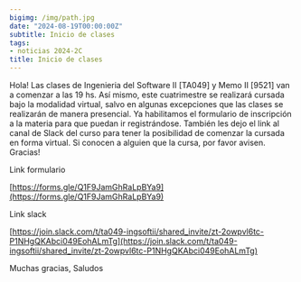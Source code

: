 ```yaml
---
bigimg: /img/path.jpg
date: "2024-08-19T00:00:00Z"
subtitle: Inicio de clases
tags:
- noticias 2024-2C
title: Inicio de clases
---
```


Hola!
Las clases de Ingenieria del Software II [TA049] y Memo II [9521] van a comenzar a las 19 hs. Así mismo, este cuatrimestre se realizará cursada bajo la modalidad virtual, salvo en algunas excepciones que las clases se realizarán de manera presencial.
Ya habilitamos el formulario de inscripción a la materia para que puedan ir registrándose. También les dejo el link al canal de Slack del curso para tener la posibilidad de comenzar la cursada en forma virtual.
Si conocen a alguien que la cursa, por favor avisen. Gracias!


Link formulario


[https://forms.gle/Q1F9JamGhRaLpBYa9](https://forms.gle/Q1F9JamGhRaLpBYa9)


Link slack


[https://join.slack.com/t/ta049-ingsoftii/shared_invite/zt-2owpvl6tc-P1NHgQKAbci049EohALmTg](https://join.slack.com/t/ta049-ingsoftii/shared_invite/zt-2owpvl6tc-P1NHgQKAbci049EohALmTg)


Muchas gracias,
Saludos
